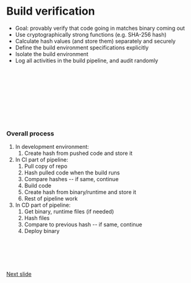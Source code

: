 # Build verification

* Goal: provably verify that code going in matches binary coming out
* Use cryptographically strong functions (e.g. SHA-256 hash)
* Calculate hash values (and store them) separately and securely
* Define the build environment specifications explicitly
* Isolate the build environment
* Log all activities in the build pipeline, and audit randomly

<br /><br /><br /><br /><br /><br /><br /><br />

### Overall process

1. In development environment:
   1. Create hash from pushed code and store it
3. In CI part of pipeline:
    1. Pull copy of repo
    2. Hash pulled code when the build runs
    3. Compare hashes -- if same, continue
    4. Build code
    5. Create hash from binary/runtime and store it
    6. Rest of pipeline work
1. In CD part of pipeline:
    1. Get binary, runtime files (if needed)
    2. Hash files
    3. Compare to previous hash -- if same, continue
    4. Deploy binary

<br /><br /><br /><br />


[Next slide](deployment.md)
